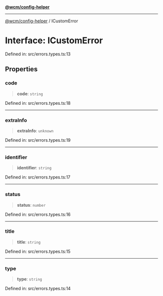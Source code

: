 [**@wcm/config-helper**](../README.md)

***

[@wcm/config-helper](../globals.md) / ICustomError

# Interface: ICustomError

Defined in: src/errors.types.ts:13

## Properties

### code

> **code**: `string`

Defined in: src/errors.types.ts:18

***

### extraInfo

> **extraInfo**: `unknown`

Defined in: src/errors.types.ts:19

***

### identifier

> **identifier**: `string`

Defined in: src/errors.types.ts:17

***

### status

> **status**: `number`

Defined in: src/errors.types.ts:16

***

### title

> **title**: `string`

Defined in: src/errors.types.ts:15

***

### type

> **type**: `string`

Defined in: src/errors.types.ts:14
